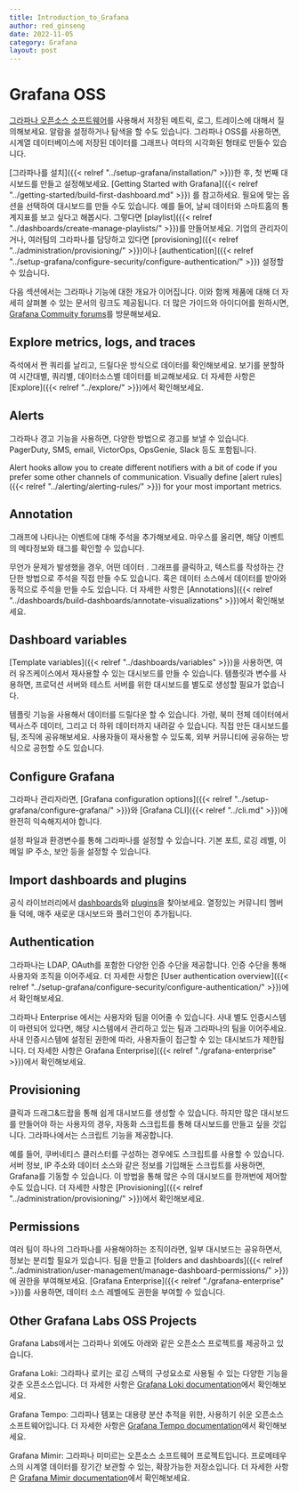 ```yaml
---
title: Introduction_to_Grafana
author: red_ginseng
date: 2022-11-05
category: Grafana
layout: post
---
```




# Grafana OSS

[그라파나 오픈소스 소프트웨어](https://grafana.com/oss/)를 사용해서 저장된 메트릭, 로그, 트레이스에 대해서 질의해보세요. 알람을 설정하거나 탐색을 할 수도 있습니다. 그라파나 OSS를 사용하면, 시계열 데이터베이스에 저장된 데이터를 그래프나 여타의 시각화된 형태로 만들수 있습니다.

[그라파나를 설치]({{< relref "../setup-grafana/installation/" >}})한 후, 첫 번째 대시보드를 만들고 설정해보세요. [Getting Started with Grafana]({{< relref "../getting-started/build-first-dashboard.md" >}}) 를 참고하세요. 필요에 맞는 옵션을 선택하여 대시보드를 만들 수도 있습니다. 예를 들어, 날씨 데이터와 스마트홈의 통계지표를 보고 싶다고 해봅시다. 그렇다면 [playlist]({{< relref "../dashboards/create-manage-playlists/" >}})를 만들어보세요. 기업의 관리자이거나, 여러팀의 그라파나를 담당하고 있다면 [provisioning]({{< relref "../administration/provisioning/" >}})이나 [authentication]({{< relref "../setup-grafana/configure-security/configure-authentication/" >}}) 설정할 수 있습니다.

다음 섹션에서는 그라파나 기능에 대한 개요가 이어집니다. 이와 함께 제품에 대해 더 자세히 살펴볼 수 있는 문서의 링크도 제공됩니다. 더 많은 가이드와 아이디어를 원하시면, [Grafana Commuity forums](https://community.grafana.com/)를 방문해보세요.

## Explore metrics, logs, and traces

즉석에서 짠 쿼리를 날리고, 드릴다운 방식으로 데이터를 확인해보세요. 보기를 분할하여 시간대별, 쿼리별, 데이터소스별 데이터를 비교해보세요. 더 자세한 사항은 [Explore]({{< relref "../explore/" >}})에서 확인해보세요. 
## Alerts

그라파나 경고 기능을 사용하면, 다양한 방법으로 경고를 보낼 수 있습니다. PagerDuty, SMS, email, VictorOps, OpsGenie, Slack 등도 포함됩니다.

Alert hooks allow you to create different notifiers with a bit of code if you prefer some other channels of communication. Visually define [alert rules]({{< relref "../alerting/alerting-rules/" >}}) for your most important metrics.

## Annotation

그래프에 나타나는 이벤트에 대해 주석을 추가해보세요. 마우스를 올리면, 해당 이벤트의 메타정보와 태그를 확인할 수 있습니다.

무언가 문제가 발생했을 경우, 어떤 데이터 . 그래프를 클릭하고, 텍스트를 작성하는 간단한 방법으로 주석을 직접 만들 수도 있습니다. 혹은 데이터 소스에서 데이터를 받아와 동적으로 주석을 만들 수도 있습니다. 더 자세한 사항은 [Annotations]({{< relref "../dashboards/build-dashboards/annotate-visualizations" >}})에서 확인해보세요. 

## Dashboard variables

[Template variables]({{< relref "../dashboards/variables" >}})을 사용하면, 여러 유즈케이스에서 재사용할 수 있는 대시보드를 만들 수 있습니다. 템플릿과 변수를 사용하면, 프로덕션 서버와 테스트 서버를 위한 대시보드를 별도로 생성할 필요가 없습니다.   

템플릿 기능을 사용해서 데이터를 드릴다운 할 수 있습니다. 가령, 북미 전체 데이터에서 텍사스주 데이터, 그리고 더 하위 데이터까지 내려갈 수 있습니다. 직접 만든 대시보드를 팀, 조직에 공유해보세요. 사용자들이 재사용할 수 있도록, 외부 커뮤니티에 공유하는 방식으로 공헌할 수도 있습니다.

## Configure Grafana

그라파나 관리자라면, [Grafana configuration options]({{< relref "../setup-grafana/configure-grafana/" >}})와 [Grafana CLI]({{< relref "../cli.md" >}})에 완전히 익숙해지셔야 합니다. 

설정 파일과 환경변수를 통해 그라파나를 설정할 수 있습니다. 기본 포트, 로깅 레벨, 이메일 IP 주소, 보안 등을 설정할 수 있습니다.

## Import dashboards and plugins

공식 라이브러리에서 [dashboards](https://grafana.com/grafana/dashboards)와 [plugins](https://grafana.com/grafana/plugins)을 찾아보세요. 열정있는 커뮤니티 멤버들 덕에, 매주 새로운 대시보드와 플러그인이 추가됩니다.

## Authentication

그라파나는 LDAP, OAuth를 포함한 다양한 인증 수단을 제공합니다. 인증 수단을 통해 사용자와 조직을 이어주세요. 더 자세한 사항은 [User authentication overview]({{< relref "../setup-grafana/configure-security/configure-authentication/" >}})에서 확인해보세요.  

그라파나 Enterprise 에서는 사용자와 팀을 이어줄 수 있습니다. 사내 별도 인증시스템이 마련되어 있다면, 해당 시스템에서 관리하고 있는 팀과 그라파나의 팀을 이어주세요. 사내 인증시스템에 설정된 권한에 따라, 사용자들이 접근할 수 있는 대시보드가 제한됩니다. 더 자세한 사항은 Grafana Enterprise]({{< relref "./grafana-enterprise" >}})에서 확인해보세요.

## Provisioning

클릭과 드래그&드랍을 통해 쉽게 대시보드를 생성할 수 있습니다. 하지만 많은 대시보드를 만들어야 하는 사용자의 경우, 자동화 스크립트를 통해 대시보드를 만들고 싶을 것입니다. 그라파나에서는 스크립트 기능을 제공합니다.

예를 들어, 쿠버네티스 클러스터를 구성하는 경우에도 스크립트를 사용할 수 있습니다. 서버 정보, IP 주소와 데이터 소스와 같은 정보를 기입해둔 스크립트를 사용하면, Grafana를 기동할 수 있습니다. 이 방법을 통해 많은 수의 대시보드를 한꺼번에 제어할 수도 있습니다. 더 자세한 사항은 [Provisioning]({{< relref "../administration/provisioning/" >}})에서 확인해보세요.

## Permissions

여러 팀이 하나의 그라파나를 사용해야하는 조직이라면, 일부 대시보드는 공유하면서, 정보는 분리할 필요가 있습니다. 팀을 만들고 [folders and dashboards]({{< relref "../administration/user-management/manage-dashboard-permissions/" >}})에 권한을 부여해보세요. [Grafana Enterprise]({{< relref "./grafana-enterprise" >}})를 사용하면, 데이터 소스 레벨에도 권한을 부여할 수 있습니다.

## Other Grafana Labs OSS Projects

Grafana Labs에서는 그라파나 외에도 아래와 같은 오픈소스 프로젝트를 제공하고 있습니다. 

Grafana Loki: 그라파나 로키는 로깅 스택의 구성요소로 사용될 수 있는 다양한 기능을 갖춘 오픈소스입니다. 더 자세한 사항은 [Grafana Loki documentation](https://grafana.com/docs/loki/latest/)에서 확인해보세요.

Grafana Tempo: 그라파나 템포는 대용량 분산 추적을 위한, 사용하기 쉬운 오픈소스 소프트웨어입니다. 더 자세한 사항은 [Grafana Tempo documentation](https://grafana.com/docs/tempo/latest/?pg=oss-tempo&plcmt=hero-txt/)에서 확인해보세요.

Grafana Mimir: 그라파나 미미르는 오픈소스 소프트웨어 프로젝트입니다. 프로메테우스의 시계열 데이터를 장기간 보관할 수 있는, 확장가능한 저장소입니다. 더 자세한 사항은 [Grafana Mimir documentation](https://grafana.com/docs/mimir/latest/)에서 확인해보세요.